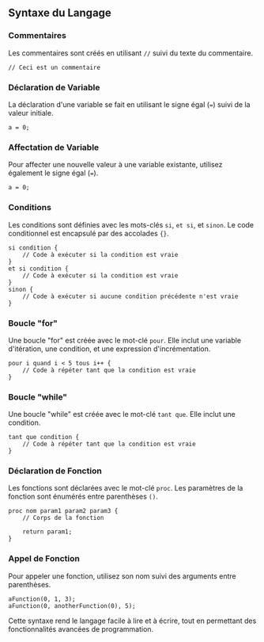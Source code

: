 ## Syntaxe du Langage

### Commentaires

Les commentaires sont créés en utilisant `//` suivi du texte du commentaire.

```plaintext
// Ceci est un commentaire
```

### Déclaration de Variable

La déclaration d'une variable se fait en utilisant le signe égal (`=`) suivi de la valeur initiale.

```plaintext
a = 0;
```

### Affectation de Variable

Pour affecter une nouvelle valeur à une variable existante, utilisez également le signe égal (`=`).

```plaintext
a = 0;
```

### Conditions

Les conditions sont définies avec les mots-clés `si`, `et si`, et `sinon`. Le code conditionnel est encapsulé par des accolades `{}`.

```plaintext
si condition {
    // Code à exécuter si la condition est vraie
}
et si condition {
    // Code à exécuter si la condition est vraie
}
sinon {
    // Code à exécuter si aucune condition précédente n'est vraie
}
```

### Boucle "for"

Une boucle "for" est créée avec le mot-clé `pour`. Elle inclut une variable d'itération, une condition, et une expression d'incrémentation.

```plaintext
pour i quand i < 5 tous i++ {
    // Code à répéter tant que la condition est vraie
}
```

### Boucle "while"

Une boucle "while" est créée avec le mot-clé `tant que`. Elle inclut une condition.

```plaintext
tant que condition {
    // Code à répéter tant que la condition est vraie
}
```

### Déclaration de Fonction

Les fonctions sont déclarées avec le mot-clé `proc`. Les paramètres de la fonction sont énumérés entre parenthèses `()`.

```plaintext
proc nom param1 param2 param3 {
    // Corps de la fonction

    return param1;
}
```

### Appel de Fonction

Pour appeler une fonction, utilisez son nom suivi des arguments entre parenthèses.

```plaintext
aFunction(0, 1, 3);
aFunction(0, anotherFunction(0), 5);
```

Cette syntaxe rend le langage facile à lire et à écrire, tout en permettant des fonctionnalités avancées de programmation.